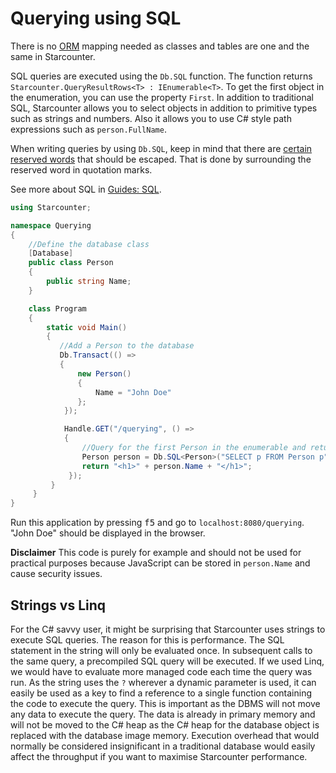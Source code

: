 # Querying using SQL

There is no [ORM](http://en.wikipedia.org/wiki/Object-relational_mapping) mapping needed as classes and tables are one and the same in Starcounter.

SQL queries are executed using the <code>Db.SQL</code> function. The function returns `Starcounter.QueryResultRows<T> : IEnumerable<T>`. To get the first object in the enumeration, you can use the property <code>First</code>. In addition to traditional SQL, Starcounter allows you to select objects in addition to primitive types such as strings and numbers. Also it allows you to use C# style path expressions such as <code>person.FullName</code>.

When writing queries by using `Db.SQL`, keep in mind that there are [certain reserved words](../sql/reserved-words) that should be escaped. That is done by surrounding the reserved word in quotation marks.

See more about SQL in [Guides: SQL](/guides/SQL/).

```cs
using Starcounter;

namespace Querying
{
    //Define the database class
    [Database]
    public class Person
    {
        public string Name;
    }

    class Program
    {
        static void Main()
        {
           //Add a Person to the database
           Db.Transact(() =>
           {
               new Person()
               {
                   Name = "John Doe"
               };
            });

            Handle.GET("/querying", () =>
            {
                //Query for the first Person in the enumerable and return its name
                Person person = Db.SQL<Person>("SELECT p FROM Person p").First;
                return "<h1>" + person.Name + "</h1>";
             });
         }
     }
}

```

Run this application by pressing <kbd>f5</kbd> and go to `localhost:8080/querying`. "John Doe" should be displayed in the browser.

**Disclaimer**
This code is purely for example and should not be used for practical purposes because JavaScript can be stored in `person.Name` and cause security issues.

## Strings vs Linq

For the C# savvy user, it might be surprising that Starcounter uses strings to execute SQL queries. The reason for this is performance. The SQL statement in the string will only be evaluated once. In subsequent calls to the same query, a precompiled SQL query will be executed. If we used Linq, we would have to evaluate more managed code each time the query was run. As the string uses the ```?``` wherever a dynamic parameter is used, it can easily be used as a key to find a reference to a single function containing the code to execute the query. This is important as the DBMS will not move any data to execute the query. The data is already in primary memory and will not be moved to the C# heap as the C# heap for the database object is replaced with the database image memory. Execution overhead that would normally be considered insignificant in a traditional database would easily affect the throughput if you want to maximise Starcounter performance.
